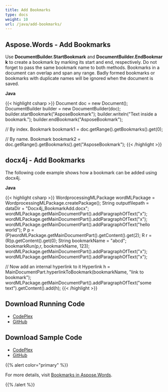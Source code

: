```yaml
---
title: Add Bookmarks
type: docs
weight: 10
url: /java/add-bookmarks/
---
```


## **Aspose.Words - Add Bookmarks**
Use **DocumentBuilder.StartBookmark** and **DocumentBuilder.EndBookmark** to create a bookmark by marking its start and end, respectively. Do not forget to pass the same bookmark name to both methods. Bookmarks in a document can overlap and span any range. Badly formed bookmarks or bookmarks with duplicate names will be ignored when the document is saved.

**Java**

{{< highlight csharp >}}
Document doc = new Document();
DocumentBuilder builder = new DocumentBuilder(doc);
builder.startBookmark("AsposeBookmark");
builder.writeln("Text inside a bookmark.");
builder.endBookmark("AsposeBookmark");

// By index.
Bookmark bookmark1 = doc.getRange().getBookmarks().get(0);

// By name.
Bookmark bookmark2 = doc.getRange().getBookmarks().get("AsposeBookmark");
{{< /highlight >}}
## **docx4j - Add Bookmarks**
The following code example shows how a bookmark can be added using docx4j.

**Java**

{{< highlight csharp >}}
WordprocessingMLPackage wordMLPackage = WordprocessingMLPackage.createPackage();
String outputfilepath = dataDir + "Docx4j_BookmarkAdd.docx";
wordMLPackage.getMainDocumentPart().addParagraphOfText("x");
wordMLPackage.getMainDocumentPart().addParagraphOfText("x");
wordMLPackage.getMainDocumentPart().addParagraphOfText("hello world");
P p = (P)wordMLPackage.getMainDocumentPart().getContent().get(2);
R r = (R)p.getContent().get(0);
String bookmarkName = "abcd";
bookmarkRun(p,r, bookmarkName, 123);
wordMLPackage.getMainDocumentPart().addParagraphOfText("x");
wordMLPackage.getMainDocumentPart().addParagraphOfText("x");

// Now add an internal hyperlink to it
Hyperlink h = MainDocumentPart.hyperlinkToBookmark(bookmarkName, "link to bookmark");
wordMLPackage.getMainDocumentPart().addParagraphOfText("some text").getContent().add(h);
{{< /highlight >}}
## **Download Running Code**
- [CodePlex](https://aspose-wordsjavadocx4j.codeplex.com/releases/view/618874)
- [GitHub](https://github.com/aspose-words/Aspose.Words-for-Java/releases/tag/Aspose.Words_Java_for_Docx4j-v1.0.0)
## **Download Sample Code**
- [CodePlex](https://aspose-wordsjavadocx4j.codeplex.com/SourceControl/latest#src/main/java/com/aspose/words/examples/featurescomparison/bookmarks/addbookmark/)
- [GitHub](https://github.com/aspose-words/Aspose.Words-for-Java/tree/master/Plugins/Aspose.Words-for-Java_for_Docx4j/src/main/java/com/aspose/words/examples/featurescomparison/bookmarks/addbookmark)

{{% alert color="primary" %}} 

For more details, visit [Bookmarks in Aspose.Words](/words/java/working-with-bookmarks/).

{{% /alert %}}
